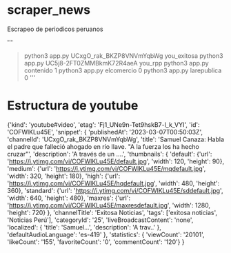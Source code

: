 # scraper_news
Escrapeo de periodicos peruanos

'''
> python3 app.py UCxgO_rak_BKZP8VNVmYqbWg you_exitosa
> python3 app.py UC5j8-2FT0ZMMBkmK72R4aeA you_rpp
> python3 app.py contenido 1
> python3 app.py elcomercio 0
> python3 app.py larepublica 0
'''

# Estructura de youtube
{'kind': 'youtube#video', 
  'etag': 'Fj1_UNe9n-Tet9hskB7-l_k_VYI', 
  'id': 'COFWlKLu45E', 
  'snippet': {
            'publishedAt': '2023-03-07T00:50:03Z', 
            'channelId': 'UCxgO_rak_BKZP8VNVmYqbWg', 
            'title': 'Samuel Canaza: Habla el padre que falleció ahogado en río Ilave. "A la fuerza los ha hecho cruzar"', 
            'description': 'A través de un ....', 
            'thumbnails': {
                'default': {'url': 'https://i.ytimg.com/vi/COFWlKLu45E/default.jpg', 'width': 120, 'height': 90}, 
                'medium': {'url': 'https://i.ytimg.com/vi/COFWlKLu45E/mqdefault.jpg', 'width': 320, 'height': 180}, 
                'high': {'url': 'https://i.ytimg.com/vi/COFWlKLu45E/hqdefault.jpg', 'width': 480, 'height': 360}, 
                'standard': {'url': 'https://i.ytimg.com/vi/COFWlKLu45E/sddefault.jpg', 'width': 640, 'height': 480}, 
                'maxres': {'url': 'https://i.ytimg.com/vi/COFWlKLu45E/maxresdefault.jpg', 'width': 1280, 'height': 720}
            }, 
            'channelTitle': 'Exitosa Noticias', 
            'tags': ['exitosa noticias', 'Noticias Perú'], 
            'categoryId': '25', 
            'liveBroadcastContent': 'none', 
            'localized': {
                'title': 'Samuel...', 
                'description': 'A trav..'
                }, 
            'defaultAudioLanguage': 'es-419'
        }, 
    'statistics': {
        'viewCount': '20101', 
        'likeCount': '155', 
        'favoriteCount': '0', 
        'commentCount': '120'}
}